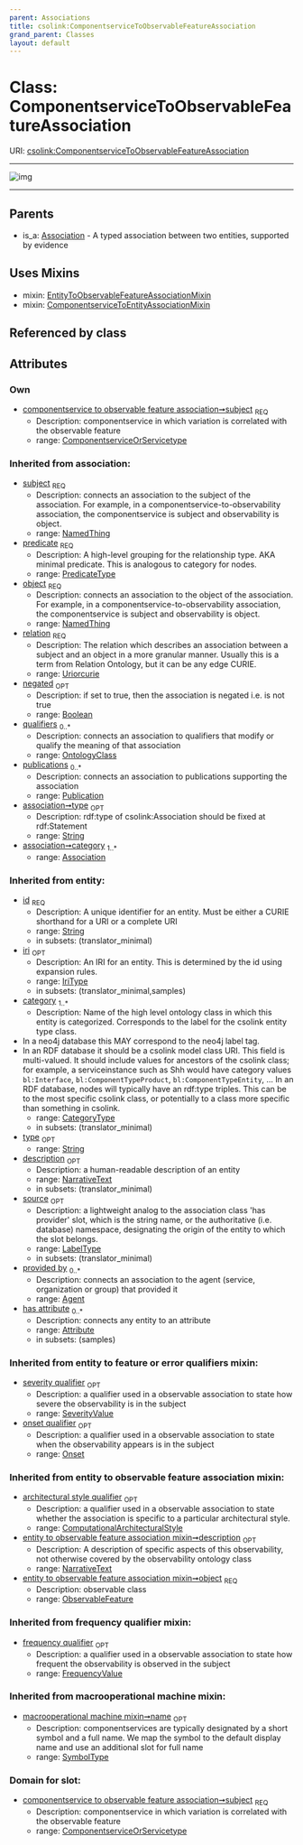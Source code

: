 ```yaml
---
parent: Associations
title: csolink:ComponentserviceToObservableFeatureAssociation
grand_parent: Classes
layout: default
---
```


# Class: ComponentserviceToObservableFeatureAssociation




URI: [csolink:ComponentserviceToObservableFeatureAssociation](https://w3id.org/csolink/vocab/ComponentserviceToObservableFeatureAssociation)


---

![img](http://yuml.me/diagram/nofunky;dir:TB/class/[SeverityValue],[Publication],[OntologyClass],[Onset],[NamedThing],[FrequencyValue],[EntityToObservableFeatureAssociationMixin],[ComputationalArchitecturalStyle],[ComponentserviceOrServicetype]%3Csubject%201..1-++[ComponentserviceToObservableFeatureAssociation%7Cpredicate(i):predicate_type;relation(i):uriorcurie;negated(i):boolean%20%3F;type(i):string%20%3F;id(i):string;iri(i):iri_type%20%3F;name(i):label_type%20%3F;description(i):narrative_text%20%3F;source(i):label_type%20%3F],[ComponentserviceToObservableFeatureAssociation]uses%20-.-%3E[EntityToObservableFeatureAssociationMixin],[ComponentserviceToObservableFeatureAssociation]uses%20-.-%3E[ComponentserviceToEntityAssociationMixin],[Association]%5E-[ComponentserviceToObservableFeatureAssociation],[ComponentserviceToEntityAssociationMixin],[ComponentserviceOrServicetype],[Attribute],[Association],[Agent])

---


## Parents

 *  is_a: [Association](Association.md) - A typed association between two entities, supported by evidence

## Uses Mixins

 *  mixin: [EntityToObservableFeatureAssociationMixin](EntityToObservableFeatureAssociationMixin.md)
 *  mixin: [ComponentserviceToEntityAssociationMixin](ComponentserviceToEntityAssociationMixin.md)

## Referenced by class


## Attributes


### Own

 * [componentservice to observable feature association➞subject](componentservice_to_observable_feature_association_subject.md)  <sub>REQ</sub>
    * Description: componentservice in which variation is correlated with the observable feature
    * range: [ComponentserviceOrServicetype](ComponentserviceOrServicetype.md)

### Inherited from association:

 * [subject](subject.md)  <sub>REQ</sub>
    * Description: connects an association to the subject of the association. For example, in a componentservice-to-observability association, the componentservice is subject and observability is object.
    * range: [NamedThing](NamedThing.md)
 * [predicate](predicate.md)  <sub>REQ</sub>
    * Description: A high-level grouping for the relationship type. AKA minimal predicate. This is analogous to category for nodes.
    * range: [PredicateType](types/PredicateType.md)
 * [object](object.md)  <sub>REQ</sub>
    * Description: connects an association to the object of the association. For example, in a componentservice-to-observability association, the componentservice is subject and observability is object.
    * range: [NamedThing](NamedThing.md)
 * [relation](relation.md)  <sub>REQ</sub>
    * Description: The relation which describes an association between a subject and an object in a more granular manner. Usually this is a term from Relation Ontology, but it can be any edge CURIE.
    * range: [Uriorcurie](types/Uriorcurie.md)
 * [negated](negated.md)  <sub>OPT</sub>
    * Description: if set to true, then the association is negated i.e. is not true
    * range: [Boolean](types/Boolean.md)
 * [qualifiers](qualifiers.md)  <sub>0..*</sub>
    * Description: connects an association to qualifiers that modify or qualify the meaning of that association
    * range: [OntologyClass](OntologyClass.md)
 * [publications](publications.md)  <sub>0..*</sub>
    * Description: connects an association to publications supporting the association
    * range: [Publication](Publication.md)
 * [association➞type](association_type.md)  <sub>OPT</sub>
    * Description: rdf:type of csolink:Association should be fixed at rdf:Statement
    * range: [String](types/String.md)
 * [association➞category](association_category.md)  <sub>1..*</sub>
    * range: [Association](Association.md)

### Inherited from entity:

 * [id](id.md)  <sub>REQ</sub>
    * Description: A unique identifier for an entity. Must be either a CURIE shorthand for a URI or a complete URI
    * range: [String](types/String.md)
    * in subsets: (translator_minimal)
 * [iri](iri.md)  <sub>OPT</sub>
    * Description: An IRI for an entity. This is determined by the id using expansion rules.
    * range: [IriType](types/IriType.md)
    * in subsets: (translator_minimal,samples)
 * [category](category.md)  <sub>1..*</sub>
    * Description: Name of the high level ontology class in which this entity is categorized. Corresponds to the label for the csolink entity type class.
 * In a neo4j database this MAY correspond to the neo4j label tag.
 * In an RDF database it should be a csolink model class URI.
This field is multi-valued. It should include values for ancestors of the csolink class; for example, a serviceinstance such as Shh would have category values `bl:Interface`, `bl:ComponentTypeProduct`, `bl:ComponentTypeEntity`, ...
In an RDF database, nodes will typically have an rdf:type triples. This can be to the most specific csolink class, or potentially to a class more specific than something in csolink.
    * range: [CategoryType](types/CategoryType.md)
    * in subsets: (translator_minimal)
 * [type](type.md)  <sub>OPT</sub>
    * range: [String](types/String.md)
 * [description](description.md)  <sub>OPT</sub>
    * Description: a human-readable description of an entity
    * range: [NarrativeText](types/NarrativeText.md)
    * in subsets: (translator_minimal)
 * [source](source.md)  <sub>OPT</sub>
    * Description: a lightweight analog to the association class 'has provider' slot, which is the string name, or the authoritative (i.e. database) namespace, designating the origin of the entity to which the slot belongs.
    * range: [LabelType](types/LabelType.md)
    * in subsets: (translator_minimal)
 * [provided by](provided_by.md)  <sub>0..*</sub>
    * Description: connects an association to the agent (service, organization or group) that provided it
    * range: [Agent](Agent.md)
 * [has attribute](has_attribute.md)  <sub>0..*</sub>
    * Description: connects any entity to an attribute
    * range: [Attribute](Attribute.md)
    * in subsets: (samples)

### Inherited from entity to feature or error qualifiers mixin:

 * [severity qualifier](severity_qualifier.md)  <sub>OPT</sub>
    * Description: a qualifier used in a observable association to state how severe the observability is in the subject
    * range: [SeverityValue](SeverityValue.md)
 * [onset qualifier](onset_qualifier.md)  <sub>OPT</sub>
    * Description: a qualifier used in a observable association to state when the observability appears is in the subject
    * range: [Onset](Onset.md)

### Inherited from entity to observable feature association mixin:

 * [architectural style qualifier](architectural_style_qualifier.md)  <sub>OPT</sub>
    * Description: a qualifier used in a observable association to state whether the association is specific to a particular architectural style.
    * range: [ComputationalArchitecturalStyle](ComputationalArchitecturalStyle.md)
 * [entity to observable feature association mixin➞description](entity_to_observable_feature_association_mixin_description.md)  <sub>OPT</sub>
    * Description: A description of specific aspects of this observability, not otherwise covered by the observability ontology class
    * range: [NarrativeText](types/NarrativeText.md)
 * [entity to observable feature association mixin➞object](entity_to_observable_feature_association_mixin_object.md)  <sub>REQ</sub>
    * Description: observable class
    * range: [ObservableFeature](ObservableFeature.md)

### Inherited from frequency qualifier mixin:

 * [frequency qualifier](frequency_qualifier.md)  <sub>OPT</sub>
    * Description: a qualifier used in a observable association to state how frequent the observability is observed in the subject
    * range: [FrequencyValue](FrequencyValue.md)

### Inherited from macrooperational machine mixin:

 * [macrooperational machine mixin➞name](macrooperational_machine_mixin_name.md)  <sub>OPT</sub>
    * Description: componentservices are typically designated by a short symbol and a full name. We map the symbol to the default display name and use an additional slot for full name
    * range: [SymbolType](types/SymbolType.md)

### Domain for slot:

 * [componentservice to observable feature association➞subject](componentservice_to_observable_feature_association_subject.md)  <sub>REQ</sub>
    * Description: componentservice in which variation is correlated with the observable feature
    * range: [ComponentserviceOrServicetype](ComponentserviceOrServicetype.md)
